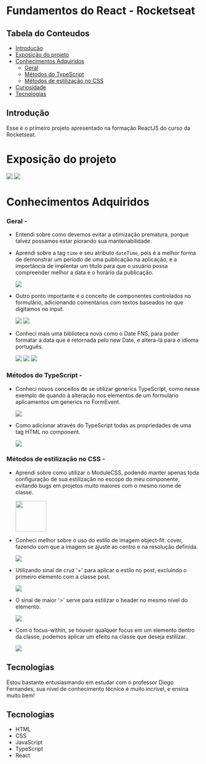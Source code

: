 # Fundamentos do React - Rocketseat

## Tabela do Conteudos

  * [Introdução](#introdução)
  * [Exposição do projeto](#exposição-do-projeto)
  * [Conhecimentos Adquiridos](#conhecimentos-adquiridos)
    * [Geral](#geral)
    * [Métodos do TypeScript](#métodos-do-typescript)
    * [Métodos de estilização no CSS](#métodos-de-estilização-no-css)
  * [Curiosidade](#curiosidade)
  * [Tecnologias](#tecnologias)

## Introdução

Esse é o primeiro projeto apresentado na formação ReactJS do curso da Rocketseat.

# Exposição do projeto

  <img src="./src/assets/img-readme/layout.gif">

  <img src="./src/assets/img-readme/layout-responsive.png">

# Conhecimentos Adquiridos

### Geral -

- Entendi sobre como devemos evitar a otimização prematura, porque talvez possamos estar piorando sua mantenabilidade.

- Aprendi sobre a tag ``time`` e seu atributo ``dateTime``, pois é a melhor forma de demonstrar um período de uma publicação na aplicação, e a importância de implentar um título para que o usuário possa compreender melhor a data e o horário da publicação.

  <img src="./src/assets/img-readme/html-0.png">

- Outro ponto importante é o conceito de componentes controlados no formulário, adicionando comentários com textos baseados no que digitamos no input.

  <img src="./src/assets/img-readme/html-1.png">
  <img src="./src/assets/img-readme/html-2.png">

- Conheci mais uma biblioteca nova como o Date FNS, para poder formatar a data que é retornada pelo new Date, e altera-lá para o idioma português.

  <img src="./src/assets/img-readme/lib-0.png">

  <img src="./src/assets/img-readme/lib-1.png">

  <img src="./src/assets/img-readme/lib-2.png">


### Métodos do TypeScript -

- Conheci novos conceitos de se utilizar generics TypeScript, como nesse exemplo de quando à alteração nos elementos de um formulário aplicamentos um generics no FormEvent.

  <img src="./src/assets/img-readme/ts-0.png">

- Como adicionar através do TypeScript todas as propriedades de uma tag HTML no component.

  <img src="./src/assets/img-readme/ts-1.png">

### Métodos de estilização no CSS -

- Aprendi sobre como utilizar o ModuleCSS, podendo manter apenas toda configuração de sua estilização no escopo do meu componente, evitando bugs em projetos muito maiores com o mesmo nome de classe.

  <img src="https://encrypted-tbn0.gstatic.com/images?q=tbn:ANd9GcRBB0tvfGmqyOZfivVWOK1AFPGJriq2j-l-PDBh84XL55Knn1VOI0nsJ2oIdgiZ6lgx2eM&usqp=CAU" width="80" >

- Conheci melhor sobre o uso do estilo de imagem object-fit: cover, fazendo com que a imagem se ajuste ao centro e na resolução definida.

  <img src="./src/assets/img-readme/css-0.png">

- Utilizando sinal de cruz '+' para aplicar o estilo no post, excluindo o primeiro elemento com a classe post.

  <img src="./src/assets/img-readme/css-1.png">

- O sinal de maior '>' serve para estilizar o header no mesmo nível do elemento.

  <img src="./src/assets/img-readme/css-2.png">

- Com o focus-within, se houver qualquer focus em um elemento dentro da classe, podemos aplicar um efeito na classe que deseja estilizar.

  <img src="./src/assets/img-readme/css-3.png">

## Tecnologias

Estou bastante entusiasmando em estudar com o professor Diego Fernandes, sua nível de conhecimento técnico é muito incrível, e ensina muito bem!

## Tecnologias

<ul>
<li>HTML</li>
<li>CSS</li>
<li>JavaScript</li>
<li>TypeScript</li>
<li>React</li>
</ul>